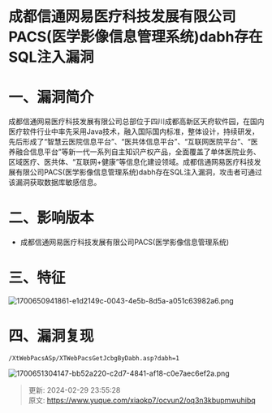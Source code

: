 # 成都信通网易医疗科技发展有限公司PACS(医学影像信息管理系统)dabh存在SQL注入漏洞

# 一、漏洞简介
成都信通网易医疗科技发展有限公司总部位于四川成都高新区天府软件园，在国内医疗软件行业中率先采用Java技术，融入国际国内标准，整体设计，持续研发，先后形成了“智慧云医院信息平台”、“医共体信息平台”、“互联网医院平台”、“医养融合信息平台”等新一代一系列自主知识产权产品，全面覆盖了单体医院业务、区域医疗、医共体、“互联网+健康”等信息化建设领域。成都信通网易医疗科技发展有限公司PACS(医学影像信息管理系统)dabh存在SQL注入漏洞，攻击者可通过该漏洞获取数据库敏感信息。

# 二、影响版本
+ 成都信通网易医疗科技发展有限公司PACS(医学影像信息管理系统)

# 三、特征
![1700650941861-e1d2149c-0043-4e5b-8d5a-a051c63982a6.png](./img/SVgl4MzaEBYH3VYX/1700650941861-e1d2149c-0043-4e5b-8d5a-a051c63982a6-874139.png)

# 四、漏洞复现
```plain
/XtWebPacsASp/XTWebPacsGetJcbgByDabh.asp?dabh=1
```

![1700651304147-bb52a220-c2d7-4841-af18-c0e7aec6ef2a.png](./img/SVgl4MzaEBYH3VYX/1700651304147-bb52a220-c2d7-4841-af18-c0e7aec6ef2a-114819.png)



> 更新: 2024-02-29 23:55:28  
> 原文: <https://www.yuque.com/xiaokp7/ocvun2/oq3n3kbupmwuhibq>